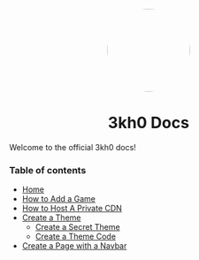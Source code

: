 <p align="center">
<kbd>
<img style="border-radius:50%" height="150px" src="https://raw.githubusercontent.com/3kh0/3kh0.github.io/main/images/logo.png">
</kbd>
</p>
<h1 align="center">3kh0 Docs</h1>

Welcome to the official 3kh0 docs!

### Table of contents

* [Home](https://github.com/3kh0/3kh0.github.io/wiki/)
* [How to Add a Game](https://github.com/3kh0/3kh0.github.io/wiki/Add-Game)
* [How to Host A Private CDN](https://github.com/3kh0/3kh0.github.io/wiki/Create-A-CDN-Server)
* [Create a Theme](https://github.com/3kh0/3kh0.github.io/wiki/Create-Theme)
   * [Create a Secret Theme](https://github.com/3kh0/3kh0.github.io/wiki/Secret-Themes)
   * [Create a Theme Code](https://github.com/3kh0/3kh0.github.io/wiki/Create-Theme-Code)
* [Create a Page with a Navbar](https://github.com/3kh0/3kh0.github.io/wiki/Pages-With-Navbar)
